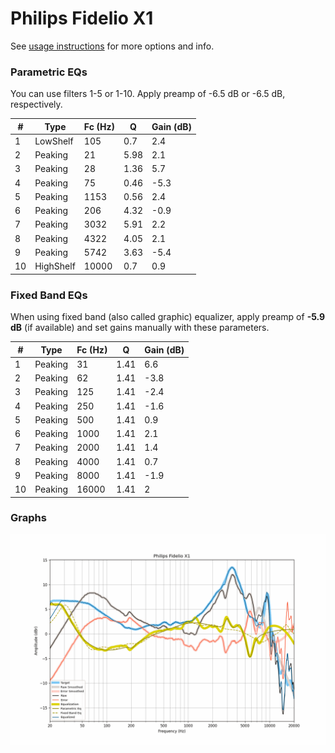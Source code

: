 # Philips Fidelio X1
See [usage instructions](https://github.com/jaakkopasanen/AutoEq#usage) for more options and info.

### Parametric EQs
You can use filters 1-5 or 1-10. Apply preamp of -6.5 dB or -6.5 dB, respectively.

|   # | Type      |   Fc (Hz) |    Q |   Gain (dB) |
|-----|-----------|-----------|------|-------------|
|   1 | LowShelf  |       105 | 0.7  |         2.4 |
|   2 | Peaking   |        21 | 5.98 |         2.1 |
|   3 | Peaking   |        28 | 1.36 |         5.7 |
|   4 | Peaking   |        75 | 0.46 |        -5.3 |
|   5 | Peaking   |      1153 | 0.56 |         2.4 |
|   6 | Peaking   |       206 | 4.32 |        -0.9 |
|   7 | Peaking   |      3032 | 5.91 |         2.2 |
|   8 | Peaking   |      4322 | 4.05 |         2.1 |
|   9 | Peaking   |      5742 | 3.63 |        -5.4 |
|  10 | HighShelf |     10000 | 0.7  |         0.9 |

### Fixed Band EQs
When using fixed band (also called graphic) equalizer, apply preamp of **-5.9 dB** (if available) and set gains manually with these parameters.

|   # | Type    |   Fc (Hz) |    Q |   Gain (dB) |
|-----|---------|-----------|------|-------------|
|   1 | Peaking |        31 | 1.41 |         6.6 |
|   2 | Peaking |        62 | 1.41 |        -3.8 |
|   3 | Peaking |       125 | 1.41 |        -2.4 |
|   4 | Peaking |       250 | 1.41 |        -1.6 |
|   5 | Peaking |       500 | 1.41 |         0.9 |
|   6 | Peaking |      1000 | 1.41 |         2.1 |
|   7 | Peaking |      2000 | 1.41 |         1.4 |
|   8 | Peaking |      4000 | 1.41 |         0.7 |
|   9 | Peaking |      8000 | 1.41 |        -1.9 |
|  10 | Peaking |     16000 | 1.41 |         2   |

### Graphs
![](./Philips%20Fidelio%20X1.png)
